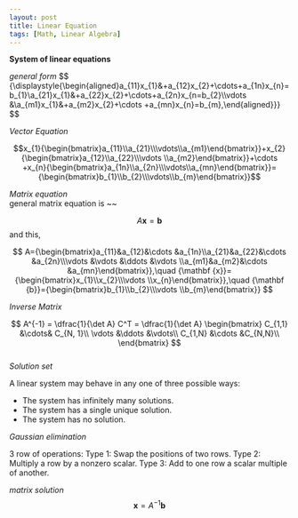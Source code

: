 ```yaml
---
layout: post
title: Linear Equation
tags: [Math, Linear Algebra]
---
```

**System of linear equations**


*general form*
$$
{\displaystyle{\begin{aligned}a_{11}x_{1}&+a_{12}x_{2}+\cdots+a_{1n}x_{n}=b_{1}\\a_{21}x_{1}&+a_{22}x_{2}+\cdots+a_{2n}x_{n=b_{2}\\\vdots &\\a_{m1}x_{1}&+a_{m2}x_{2}+\cdots +a_{mn}x_{n}=b_{m},\end{aligned}}}
$$

*Vector Equation*

$$x_{1}{\begin{bmatrix}a_{11}\\a_{21}\\\vdots\\a_{m1}\end{bmatrix}}+x_{2}{\begin{bmatrix}a_{12}\\a_{22}\\\vdots \\a_{m2}\end{bmatrix}}+\cdots +x_{n}{\begin{bmatrix}a_{1n}\\a_{2n}\\\vdots\\a_{mn}\end{bmatrix}}={\begin{bmatrix}b_{1}\\b_{2}\\\vdots\\b_{m}\end{bmatrix}}$$

*Matrix equation*
<br/>
general matrix equation is ~~
<br/>

$$
A{\mathbf {x}}={\mathbf {b}}
$$
and this, <br/>


$$
A={\begin{bmatrix}a_{11}&a_{12}&\cdots &a_{1n}\\a_{21}&a_{22}&\cdots &a_{2n}\\\vdots &\vdots &\ddots &\vdots \\a_{m1}&a_{m2}&\cdots &a_{mn}\end{bmatrix}},\quad {\mathbf {x}}={\begin{bmatrix}x_{1}\\x_{2}\\\vdots \\x_{n}\end{bmatrix}},\quad {\mathbf {b}}={\begin{bmatrix}b_{1}\\b_{2}\\\vdots \\b_{m}\end{bmatrix}}
$$

*Inverse Matrix*

$$
A^{-1} = \dfrac{1}{\det A} C^T = \dfrac{1}{\det A}
\begin{bmatrix}
C_{1,1} &\cdots& C_{N, 1}\\
\vdots &\ddots &\vdots\\
C_{1,N} &\cdots &C_{N,N}\\
\end{bmatrix}
$$
<br/>
*Solution set*

A linear system may behave in any one of three possible ways:

- The system has infinitely many solutions.
- The system has a single unique solution.
- The system has no solution.


*Gaussian elimination*

3 row of operations:
Type 1: Swap the positions of two rows.
Type 2: Multiply a row by a nonzero scalar.
Type 3: Add to one row a scalar multiple of another.



*matrix solution*
$${\mathbf {x}}=A^{-1}{\mathbf {b}}$$
